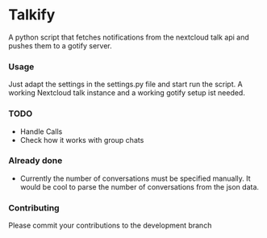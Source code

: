 # Talkify
A python script that fetches notifications from the nextcloud talk api and pushes them to a gotify server.

### Usage
Just adapt the settings in the settings.py file and start run the script.
A working Nextcloud talk instance and a working gotify setup ist needed.

### TODO
* Handle Calls
* Check how it works with group chats

### Already done
* Currently the number of conversations must be specified manually. It would be cool to parse the number of conversations from the json data.

### Contributing
Please commit your contributions to the development branch
